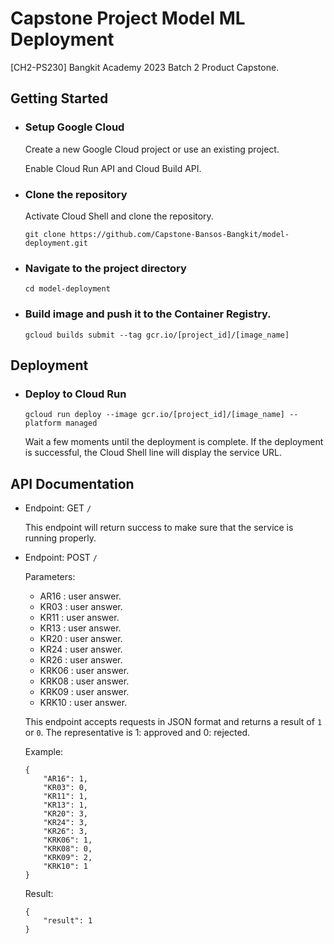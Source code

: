 # Capstone Project Model ML Deployment
[CH2-PS230] Bangkit Academy 2023 Batch 2 Product Capstone.

## Getting Started

-   ### Setup Google Cloud

    Create a new Google Cloud project or use an existing project.

    Enable Cloud Run API and Cloud Build API.

-   ### Clone the repository

    Activate Cloud Shell and clone the repository.

    ```
    git clone https://github.com/Capstone-Bansos-Bangkit/model-deployment.git
    ```

-   ### Navigate to the project directory

    ```
    cd model-deployment
    ```

-   ### Build image and push it to the Container Registry.
    ```
    gcloud builds submit --tag gcr.io/[project_id]/[image_name]
    ```

## Deployment

-   ### Deploy to Cloud Run

    ```
    gcloud run deploy --image gcr.io/[project_id]/[image_name] --platform managed
    ```

    Wait a few moments until the deployment is complete. If the deployment is successful, the Cloud Shell line will display the service URL.

## API Documentation
-   Endpoint: GET `/`

    This endpoint will return success to make sure that the service is running properly.

-   Endpoint: POST `/`

    Parameters:
    - AR16 : user answer.
    - KR03 : user answer.
    - KR11 : user answer.
    - KR13 : user answer.
    - KR20 : user answer.
    - KR24 : user answer.
    - KR26 : user answer.
    - KRK06 : user answer.
    - KRK08 : user answer.
    - KRK09 : user answer.
    - KRK10 : user answer.

    This endpoint accepts requests in JSON format and returns a result of `1` or `0`. The representative is 1: approved and 0: rejected.
    
    Example:
    ```
    {
        "AR16": 1,
        "KR03": 0, 
        "KR11": 1,
        "KR13": 1, 
        "KR20": 3,
        "KR24": 3,
        "KR26": 3,
        "KRK06": 1,
        "KRK08": 0,
        "KRK09": 2,
        "KRK10": 1
    }
    ```

    Result:
    ```
    {
        "result": 1
    }
    ```
        
    


